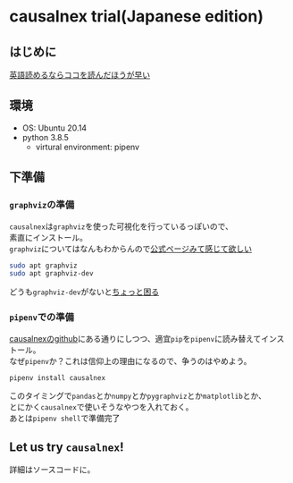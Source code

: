 # causalnex trial(Japanese edition)

## はじめに
[英語読めるならココを読んだほうが早い](https://causalnex.readthedocs.io/en/latest/03_tutorial/03_tutorial.html)

## 環境
- OS: Ubuntu 20.14
- python 3.8.5
  - virtural environment: pipenv

## 下準備
### `graphviz`の準備
`causalnex`は`graphviz`を使った可視化を行っているっぽいので、  
素直にインストール。  
`graphviz`についてはなんもわからんので[公式ページみて感じて欲しい](https://graphviz.org/)

```zsh
sudo apt graphviz
sudo apt graphviz-dev
```

どうも`graphviz-dev`がないと[ちょっと困る](https://hytmachineworks.hatenablog.com/entry/2017/01/22/193127)

### `pipenv`での準備
[causalnexのgithub](https://github.com/quantumblacklabs/causalnex)にある通りにしつつ、適宜`pip`を`pipenv`に読み替えてインストール。  
なぜ`pipenv`か？これは信仰上の理由になるので、争うのはやめよう。

```zsh
pipenv install causalnex
```

このタイミングで`pandas`とか`numpy`とか`pygraphviz`とか`matplotlib`とか、  
とにかく`causalnex`で使いそうなやつを入れておく。  
あとは`pipenv shell`で準備完了

## Let us try `causalnex`!
詳細はソースコードに。